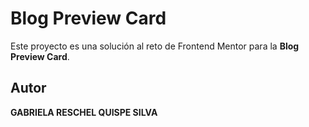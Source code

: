 # Blog Preview Card

Este proyecto es una solución al reto de Frontend Mentor para la **Blog Preview Card**.

## Autor

**GABRIELA RESCHEL QUISPE SILVA**
